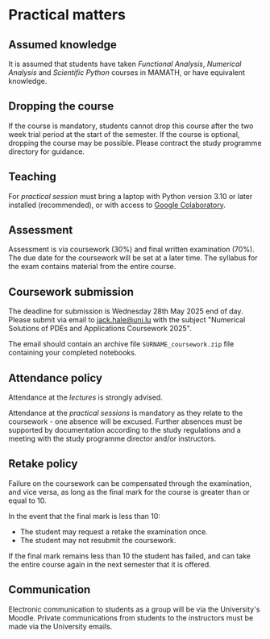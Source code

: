 # Practical matters

## Assumed knowledge

It is assumed that students have taken *Functional Analysis*, *Numerical
Analysis* and *Scientific Python* courses in MAMATH, or have equivalent
knowledge.

## Dropping the course

If the course is mandatory, students cannot drop this course after the two week
trial period at the start of the semester. If the course is optional, dropping
the course may be possible. Please contract the study programme directory for
guidance.

## Teaching

For *practical session* must bring a laptop with Python version 3.10 or later
installed (recommended), or with access to [Google
Colaboratory](https://colab.research.google.com).

## Assessment

Assessment is via coursework (30%) and final written examination (70%). The due
date for the coursework will be set at a later time. The syllabus for the exam
contains material from the entire course.

## Coursework submission

The deadline for submission is Wednesday 28th May 2025 end of day. Please
submit via email to [jack.hale@uni.lu](mailto:jack.hale@uni.lu)  with the
subject "Numerical Solutions of PDEs and Applications Coursework 2025".

The email should contain an archive file `SURNAME_coursework.zip` file
containing your completed notebooks.

## Attendance policy

Attendance at the *lectures* is strongly advised.

Attendance at the *practical sessions* is mandatory as they relate to the
coursework - one absence will be excused. Further absences must be supported by
documentation according to the study regulations and a meeting with the study
programme director and/or instructors.

## Retake policy

Failure on the coursework can be compensated through the examination, and vice
versa, as long as the final mark for the course is greater than or equal to 10.

In the event that the final mark is less than 10:

- The student may request a retake the examination once.
- The student may not resubmit the coursework.

If the final mark remains less than 10 the student has failed, and can take the
entire course again in the next semester that it is offered.

## Communication

Electronic communication to students as a group will be via the University's
Moodle. Private communications from students to the instructors must be made
via the University emails.
